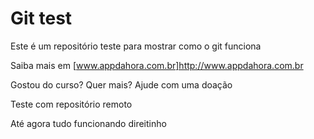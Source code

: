 # Git test

Este é um repositório teste para mostrar como o git funciona

Saiba mais em [www.appdahora.com.br]http://www.appdahora.com.br

Gostou do curso? Quer mais? Ajude com uma doação

Teste com repositório remoto

Até agora tudo funcionando direitinho
